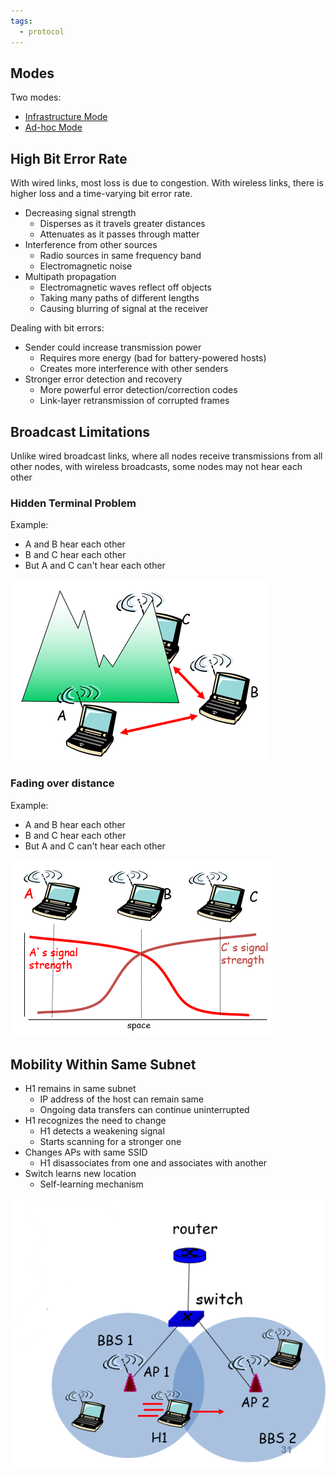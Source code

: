 ```yaml
---
tags:
  - protocol
---
```

## Modes

Two modes:
- [Infrastructure Mode](Infrastructure%20Mode.md)
- [Ad-hoc Mode](Ad-hoc%20Mode.md)

## High Bit Error Rate

With wired links, most loss is due to congestion. With wireless links, there is higher loss and a time-varying bit error rate.

- Decreasing signal strength
	- Disperses as it travels greater distances
	- Attenuates as it passes through matter
- Interference from other sources
	- Radio sources in same frequency band
	- Electromagnetic noise
- Multipath propagation
	- Electromagnetic waves reflect off objects
	- Taking many paths of different lengths
	- Causing blurring of signal at the receiver

Dealing with bit errors:
- Sender could increase transmission power
	- Requires more energy (bad for battery-powered hosts)
	- Creates more interference with other senders
- Stronger error detection and recovery
	- More powerful error detection/correction codes
	- Link-layer retransmission of corrupted frames

## Broadcast Limitations

Unlike wired broadcast links, where all nodes receive transmissions from all other nodes, with wireless broadcasts, some nodes may not hear each other

### Hidden Terminal Problem

Example:
- A and B hear each other
- B and C hear each other
- But A and C can't hear each other

![Hidden terminal example](hidden-terminal.png)

### Fading over distance

Example:
- A and B hear each other
- B and C hear each other
- But A and C can't hear each other

![](wifi-broadcast-strength-fade.png)

## Mobility Within Same Subnet

- H1 remains in same subnet
	- IP address of the host can remain same
	- Ongoing data transfers can continue uninterrupted
- H1 recognizes the need to change
	- H1 detects a weakening signal
	- Starts scanning for a stronger one
- Changes APs with same SSID
	- H1 disassociates from one and associates with another
- Switch learns new location
	- Self-learning mechanism

![wifi-mobility](wifi-mobility.png)
